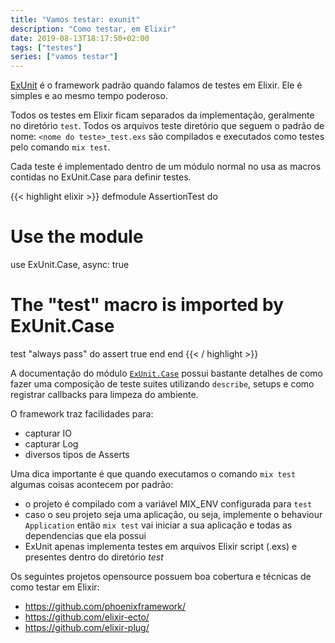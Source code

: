 ```yaml
---
title: "Vamos testar: exunit"
description: "Como testar, em Elixir"
date: 2019-08-13T18:17:50+02:00
tags: ["testes"]
series: ["vamos testar"]
---
```


[ExUnit](https://hexdocs.pm/ex_unit/ExUnit.html) é o framework padrão quando falamos de testes em Elixir. Ele é simples e ao mesmo tempo poderoso.

Todos os testes em Elixir ficam separados da implementação, geralmente no diretório `test`. Todos os arquivos teste diretório que seguem o padrão de nome: `<nome do teste>_test.exs` são compilados e executados como testes pelo comando `mix test`.

Cada teste é implementado dentro de um módulo normal no usa as macros contidas no ExUnit.Case para definir testes.

{{< highlight elixir >}}
defmodule AssertionTest do
  # Use the module
  use ExUnit.Case, async: true

  # The "test" macro is imported by ExUnit.Case
  test "always pass" do
    assert true
  end
end
{{< / highlight >}}

A documentação do módulo [`ExUnit.Case`](https://hexdocs.pm/ex_unit/ExUnit.Case.html#content) possui bastante detalhes de como fazer uma composição de teste suites utilizando `describe`, setups e como registrar callbacks para limpeza do ambiente.

O framework traz facilidades para:

* capturar IO
* capturar Log
* diversos tipos de Asserts

Uma dica importante é que quando executamos o comando `mix test` algumas coisas acontecem por padrão:

* o projeto é compilado com a variável MIX_ENV configurada para `test`
* caso o seu projeto seja uma aplicação, ou seja, implemente o behaviour `Application` então `mix test` vai iniciar a sua aplicação e todas as dependencias que ela possui
* ExUnit apenas implementa testes em arquivos Elixir script (.exs) e presentes dentro do diretório _test_

Os seguintes projetos opensource possuem boa cobertura e técnicas de como testar em Elixir:

* https://github.com/phoenixframework/
* https://github.com/elixir-ecto/
* https://github.com/elixir-plug/
